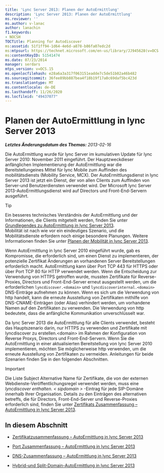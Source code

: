 ```yaml
---
title: 'Lync Server 2013: Planen der AutoErmittlung'
description: 'Lync Server 2013: Planen der AutoErmittlung'
ms.reviewer: ''
ms.author: v-lanac
author: lanachin
f1.keywords:
- NOCSH
TOCTitle: Planning for Autodiscover
ms:assetid: 51f1ff94-1d64-4e6d-a878-b86fa07edc2d
ms:mtpsurl: https://technet.microsoft.com/en-us/library/JJ945628(v=OCS.15)
ms:contentKeyID: 51541474
ms.date: 07/23/2014
manager: serdars
mtps_version: v=OCS.15
ms.openlocfilehash: e28a6a3a317f063151eadde7c5de51b02a46b482
ms.sourcegitcommit: 36fee89bb887bea4f18b19f17a8c69daf5bc423d
ms.translationtype: MT
ms.contentlocale: de-DE
ms.lasthandoff: 11/26/2020
ms.locfileid: "49437077"
---
```

# <a name="planning-for-autodiscover-in-lync-server-2013"></a>Planen der AutoErmittlung in lync Server 2013

<div data-xmlns="http://www.w3.org/1999/xhtml">

<div class="topic" data-xmlns="http://www.w3.org/1999/xhtml" data-msxsl="urn:schemas-microsoft-com:xslt" data-cs="https://msdn.microsoft.com/">

<div data-asp="https://msdn2.microsoft.com/asp">



</div>

<div id="mainSection">

<div id="mainBody">

<span> </span>

_**Letztes Änderungsdatum des Themas:** 2013-02-16_

Die AutoErmittlung wurde für lync Server im kumulativen Update für lync Server 2010: November 2011 eingeführt. Der Hauptzweckdieser anfänglichen Implementierung der AutoErmittlung war die Bereitstellungeines Mittel für lync Mobile zum Auffinden des mobilitätsdiensts (Mobility Service, MCX). Der AutoErmittlungsdienst in lync Server 2013 ist jetzt ein Dienst, der von allen Clients zum Auffinden von Server-und Benutzerdiensten verwendet wird. Der Microsoft lync Server 2013-AutoErmittlungsdienst wird auf Directors und Front-End-Servern ausgeführt.

<div>


> [!TIP]  
> Ein besseres technisches Verständnis der AutoErmittlung und der Informationen, die Clients mitgeteilt werden, finden Sie unter <A href="lync-server-2013-understanding-autodiscover.md">Grundlegendes zu AutoErmittlung in lync Server 2013</A>.<BR>Mobilität ist nach wie vor ein eindeutiges Szenario, und die Mobilitätsdienste erfordern noch einige besondere Planungen. Weitere Informationen finden Sie unter <A href="lync-server-2013-planning-for-mobility.md">Planen der Mobilität in lync Server 2013</A>.



</div>

Wenn AutoErmittlung in lync Server 2010 eingeführt wurde, gab es Kompromisse, die erforderlich sind, um einen Dienst zu implementieren, der potenzielle Zertifikat Änderungen an vorhandenen Server Bereitstellungen erforderlich macht. AutoErmittlung kann über Port TCP 443 für HTTPS oder über Port TCP 80 für HTTP verwendet werden. Wenn die Entscheidung zur Verwendung von HTTPS getroffen wurde, mussten Zertifikate für Reverse-Proxies, Directors und Front-End-Server erneut ausgestellt werden, um die erforderlichen `lyncdiscover.<domain>` und `lyncdiscoverinternal.<domain>` DNS-Einträge aufnehmen zu können. Wenn es sich um die Verwendung von http handelt, kann die erneute Ausstellung von Zertifikaten mithilfe von DNS-CNAME-Einträgen (oder Alias) verhindert werden, um vorhandene Namen auf den Zertifikaten zu verwenden. Die Verwendung von http bedeutete, dass die anfängliche Kommunikation unverschlüsselt war.

Da lync Server 2013 die AutoErmittlung für alle Clients verwendet, besteht das Hauptszenario darin, nur HTTPS zu verwenden und Zertifikate mit lyncdiscover zu erstellen.\<domain\> im Rahmen der Konfiguration von Reverse Proxys, Directors und Front-End-Servern. Wenn Sie die AutoErmittlung in einer aktualisierten Bereitstellung von lync Server 2010 implementieren, möchten Sie möglicherweise http verwenden, um die erneute Ausstellung von Zertifikaten zu vermeiden. Anleitungen für beide Szenarien finden Sie in den folgenden Abschnitten.

<div>


> [!IMPORTANT]  
> Die Liste Subject Alternative Name für Zertifikate, die von der externen Webdienste-Veröffentlichungsregel verwendet werden, muss eine <EM>lyncdiscover enthalten. &lt; sipdomain &gt; </EM> -Eintrag für jede SIP-Domäne innerhalb Ihrer Organisation. Details zu den Einträgen des alternativen betreffs, die für Directors, Front-End-Server und Reverse-Proxies erforderlich sind, finden Sie unter <A href="lync-server-2013-certificate-summary-autodiscover.md">Zertifikats Zusammenfassung – AutoErmittlung in lync Server 2013</A>.



</div>

<div>

## <a name="in-this-section"></a>In diesem Abschnitt

  - [Zertifikatzusammenfassung – AutoErmittlung in lync Server 2013](lync-server-2013-certificate-summary-autodiscover.md)

  - [Port Zusammenfassung – AutoErmittlung in lync Server 2013](lync-server-2013-port-summary-autodiscover.md)

  - [DNS-Zusammenfassung – AutoErmittlung in lync Server 2013](lync-server-2013-dns-summary-autodiscover.md)

  - [Hybrid-und Split-Domain-AutoErmittlung in lync Server 2013](lync-server-2013-hybrid-and-split-domain-autodiscover.md)

</div>

</div>

<span> </span>

</div>

</div>

</div>


